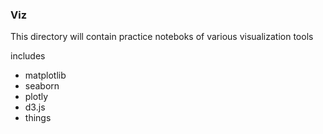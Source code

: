### Viz

This directory will contain practice noteboks of various visualization tools

includes
- matplotlib
- seaborn
- plotly
- d3.js
- things
